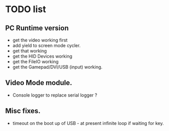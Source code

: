 # TODO list

## PC Runtime version
- get the video working first 
- add yield to screen mode cycler.
- get that working
- get the HID Devices working
- get the FileIO working
- get the Gamepad/DVI/USB (input) working.

## Video Mode module.
- Console logger to replace serial logger ?

## Misc fixes.
- timeout on the boot up of USB - at present infinite loop if waiting for key.

